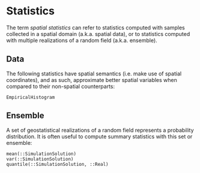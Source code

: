 # Statistics

The term *spatial statistics* can refer to statistics computed with samples
collected in a spatial domain (a.k.a. spatial data), or to statistics computed
with multiple realizations of a random field (a.k.a. ensemble).

## Data

The following statistics have spatial semantics (i.e. make use of spatial coordinates),
and as such, approximate better spatial variables when compared to their non-spatial
counterparts:

```@docs
EmpiricalHistogram
```

## Ensemble

A set of geostatistical realizations of a random field represents a probability
distribution. It is often useful to compute summary statistics with this set
or ensemble:

```@docs
mean(::SimulationSolution)
var(::SimulationSolution)
quantile(::SimulationSolution, ::Real)
```

